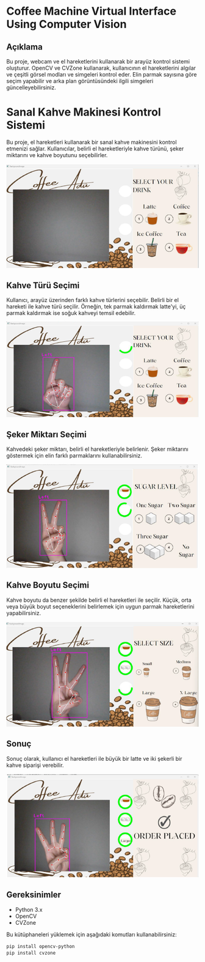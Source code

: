 # Coffee Machine Virtual Interface Using Computer Vision
 
## Açıklama

Bu proje, webcam ve el hareketlerini kullanarak bir arayüz kontrol sistemi oluşturur. OpenCV ve CVZone kullanarak, kullanıcının el hareketlerini algılar ve çeşitli görsel modları ve simgeleri kontrol eder. Elin parmak sayısına göre seçim yapabilir ve arka plan görüntüsündeki ilgili simgeleri güncelleyebilirsiniz.

# Sanal Kahve Makinesi Kontrol Sistemi

Bu proje, el hareketleri kullanarak bir sanal kahve makinesini kontrol etmenizi sağlar. Kullanıcılar, belirli el hareketleriyle kahve türünü, şeker miktarını ve kahve boyutunu seçebilirler.

![Ana Menü](1.png)
## Kahve Türü Seçimi

Kullanıcı, arayüz üzerinden farklı kahve türlerini seçebilir. Belirli bir el hareketi ile kahve türü seçilir. Örneğin, tek parmak kaldırmak latte'yi, üç parmak kaldırmak ise soğuk kahveyi temsil edebilir.

![Kahve Türü Seçimi](2.png)

## Şeker Miktarı Seçimi

Kahvedeki şeker miktarı, belirli el hareketleriyle belirlenir. Şeker miktarını göstermek için elin farklı parmaklarını kullanabilirsiniz.

![Şeker Miktarı Seçimi](3.png)

## Kahve Boyutu Seçimi

Kahve boyutu da benzer şekilde belirli el hareketleri ile seçilir. Küçük, orta veya büyük boyut seçeneklerini belirlemek için uygun parmak hareketlerini yapabilirsiniz.

![Kahve Boyutu Seçimi](4.png)

## Sonuç

Sonuç olarak, kullanıcı el hareketleri ile büyük bir latte ve iki şekerli bir kahve siparişi verebilir.

![Sonuç](5.png)

## Gereksinimler

- Python 3.x
- OpenCV
- CVZone

Bu kütüphaneleri yüklemek için aşağıdaki komutları kullanabilirsiniz:

```bash
pip install opencv-python
pip install cvzone


